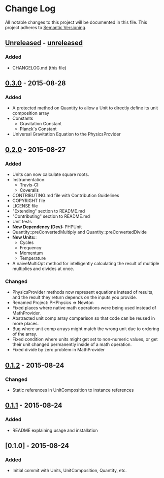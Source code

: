 # Change Log
All notable changes to this project will be documented in this file.
This project adheres to [Semantic Versioning](http://semver.org/).

## [Unreleased] - [unreleased]
### Added
- CHANGELOG.md (this file)

## [0.3.0] - 2015-08-28
### Added
- A protected method on Quantity to allow a Unit to directly define its unit composition array
- Constants
  - Gravitation Constant
  - Planck's Constant
- Universal Gravitation Equation to the PhysicsProvider

## [0.2.0] - 2015-08-27
### Added
- Units can now calculate square roots.
- Instrumentation
  - Travis-CI
  - Coveralls
- CONTRIBUTING.md file with Contribution Guidelines
- COPYRIGHT file
- LICENSE file
- "Extending" section to README.md
- "Contributing" section to README.md
- Unit tests
- **New Dependency (Dev):** PHPUnit
- Quantity::preConvertedMultiply and Quantity::preConvertedDivide
- **New Units:**:
  - Cycles
  - Frequency
  - Momentum
  - Temperature
- A naiveMultiOpt method for intelligently calculating the result of multiple multiplies and divides at once.

### Changed
- PhysicsProvider methods now represent equations instead of results, and the result they return depends on the inputs you provide.
- Renamed Project: PHPhysics => Newton
- Fixed places where native math operations were being used instead of MathProvider.
- Abstracted unit comp array comparison so that code can be reused in more places.
- Bug where unit comp arrays might match the wrong unit due to ordering of the array.
- Fixed condition where units might get set to non-numeric values, or get their unit changed permanently inside of a math operation.
- Fixed divide by zero problem in MathProvider

## [0.1.2] - 2015-08-24
### Changed
- Static references in UnitComposition to instance references

## [0.1.1] - 2015-08-24
### Added
- README explaining usage and installation

## [0.1.0] - 2015-08-24
### Added
- Initial commit with Units, UnitComposition, Quantity, etc.

[unreleased]: https://github.com/JordanRL/Newton/compare/v0.3.0...HEAD
[0.3.0]: https://github.com/JordanRL/Newton/compare/v0.2.0...v0.3.0
[0.2.0]: https://github.com/JordanRL/Newton/compare/v0.1.2...v0.2.0
[0.1.2]: https://github.com/JordanRL/Newton/compare/v0.1.1...v0.1.2
[0.1.1]: https://github.com/JordanRL/Newton/compare/v0.1.0...v0.1.1

